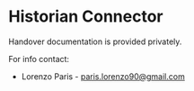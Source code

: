 # Historian Connector

Handover documentation is provided privately.

For info contact:

- Lorenzo Paris - paris.lorenzo90@gmail.com
